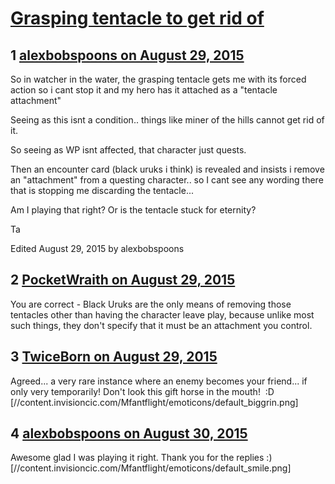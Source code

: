 # [Grasping tentacle to get rid of](https://community.fantasyflightgames.com/topic/186559-grasping-tentacle-to-get-rid-of/)

## 1 [alexbobspoons on August 29, 2015](https://community.fantasyflightgames.com/topic/186559-grasping-tentacle-to-get-rid-of/?do=findComment&comment=1762478)

So in watcher in the water, the grasping tentacle gets me with its forced action so i cant stop it and my hero has it attached as a "tentacle attachment"

Seeing as this isnt a condition.. things like miner of the hills cannot get rid of it.

So seeing as WP isnt affected, that character just quests.

Then an encounter card (black uruks i think) is revealed and insists i remove an "attachment" from a questing character.. so I cant see any wording there that is stopping me discarding the tentacle...

Am I playing that right? Or is the tentacle stuck for eternity?

Ta

Edited August 29, 2015 by alexbobspoons

## 2 [PocketWraith on August 29, 2015](https://community.fantasyflightgames.com/topic/186559-grasping-tentacle-to-get-rid-of/?do=findComment&comment=1762512)

You are correct - Black Uruks are the only means of removing those tentacles other than having the character leave play, because unlike most such things, they don't specify that it must be an attachment you control.

## 3 [TwiceBorn on August 29, 2015](https://community.fantasyflightgames.com/topic/186559-grasping-tentacle-to-get-rid-of/?do=findComment&comment=1762679)

Agreed... a very rare instance where an enemy becomes your friend... if only very temporarily! Don't look this gift horse in the mouth!  :D [//content.invisioncic.com/Mfantflight/emoticons/default_biggrin.png]

## 4 [alexbobspoons on August 30, 2015](https://community.fantasyflightgames.com/topic/186559-grasping-tentacle-to-get-rid-of/?do=findComment&comment=1763038)

Awesome glad I was playing it right. Thank you for the replies :) [//content.invisioncic.com/Mfantflight/emoticons/default_smile.png]

